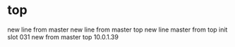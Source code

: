 # top
new line from master
new line from master top
new line master from top
init slot 031
new from master top 10.0.1.39
